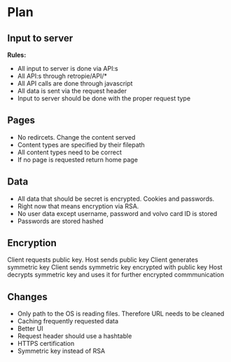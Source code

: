 # Plan
## Input to server
**Rules:**
 - All input to server is done via API:s
 - All API:s through retropie/API/*
 - All API calls are done through javascript
 - All data is sent via the request header
 - Input to server should be done with the proper request type
 
## Pages
 - No redircets. Change the content served
 - Content types are specified by their filepath
 - All content types need to be correct
 - If no page is requested return home page

## Data
 - All data that should be secret is encrypted. Cookies and passwords.
 - Right now that means encryption via RSA.
 - No user data except username, password and volvo card ID is stored
 - Passwords are stored hashed

## Encryption
Client requests public key. 
Host sends public key
Client generates symmetric key
Client sends symmetric key encrypted with public key
Host decrypts symmetric key and uses it for further encrypted commmunication

## Changes 
 - Only path to the OS is reading files. Therefore URL needs to be cleaned 
 - Caching frequently requested data
 - Better UI
 - Request header should use a hashtable
 - HTTPS certification
 - Symmetric key instead of RSA


